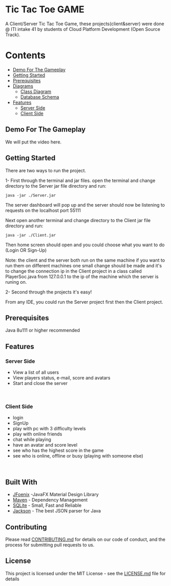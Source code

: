 # Tic Tac Toe GAME

A Client/Server Tic Tac Toe Game, these projects(client&server) were done @ ITI intake 41 by students of Cloud Platform Development (Open Source Track).

# Contents

- [Demo For The Gameplay](#demo-for-the-gameplay)
- [Getting Started](#getting-started)
- [Prerequisites](#prerequisites)
- [Diagrams](#diagrams)
	 - [Class Diagram](#class-diagram)
	 - [Database Schema](#database-schema)
- [Features ](#features)
	- [Server Side](#server-side)
	- [Client Side](#client-side)

## Demo For The Gameplay
We will put the video here.



## Getting Started

There are two ways to run the project.

1- First through the terminal and jar files.
open the terminal and change directory to the Server jar file directory and run:
```
java -jar ./Server.jar
```
The server dashboard will pop up and the server should now be listening to requests on the localhost port 55111

Next open another terminal and change directory to the Client jar file directory and run:
```
java -jar ./Client.jar
```
Then home screen should open and you could choose what you want to do (Login OR Sign-Up)  

Note: the client and the server both run on the same machine if you want to run them on different machines one small change should be made and it's to change the connection ip in the Client project in a class called PlayerSoc.java from 127.0.0.1 to the ip of the machine which the server is runing on.

2- Second through the projects
it's easy! 

From any IDE, you could run the Server project first then the Client project.

## Prerequisites

Java 8u111 or higher recommended

## Features

### Server Side
* View a list of all users</br> 
* View players status, e-mail, score and avatars</br>
* Start and close the server</br>
</br>

### Client Side

* login</br>
* SignUp</br>
* play with pc with 3 difficulty levels</br>
* play with online friends</br>
* chat while playing</br>
* have an avatar and score level</br>
* see who has the highest score in the game</br>
* see who is online, offline or busy (playing with someone else)</br>
</br>

## Built With

* [JFoenix](http://www.jfoenix.com/) -JavaFX Material Design Library
* [Maven](https://maven.apache.org/) - Dependency Management
* [SQLite](https://www.sqlite.org/download.html/) - Small, Fast and Reliable
* [Jackson](https://github.com/FasterXML/jackson) -  The best JSON parser for Java

## Contributing

Please read [CONTRIBUTING.md](https://gist.github.com/PurpleBooth/b24679402957c63ec426) for details on our code of conduct, and the process for submitting pull requests to us.


## License

This project is licensed under the MIT License - see the [LICENSE.md](LICENSE.md) file for details
